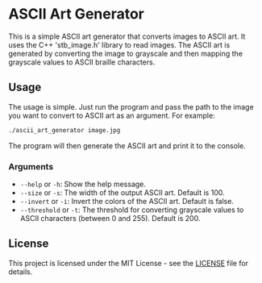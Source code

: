 # ASCII Art Generator

This is a simple ASCII art generator that converts images to ASCII art. It uses the C++ 'stb_image.h' library to read images. The ASCII art is generated by converting the image to grayscale and then mapping the grayscale values to ASCII braille characters.

## Usage

The usage is simple. Just run the program and pass the path to the image you want to convert to ASCII art as an argument. For example:

```bash
./ascii_art_generator image.jpg
```

The program will then generate the ASCII art and print it to the console.

### Arguments

- `--help` or `-h`: Show the help message.
- `--size` or `-s`: The width of the output ASCII art. Default is 100.
- `--invert` or `-i`: Invert the colors of the ASCII art. Default is false.
- `--threshold` or `-t`: The threshold for converting grayscale values to ASCII characters (between 0 and 255). Default is 200.

## License

This project is licensed under the MIT License - see the [LICENSE](LICENSE) file for details.
